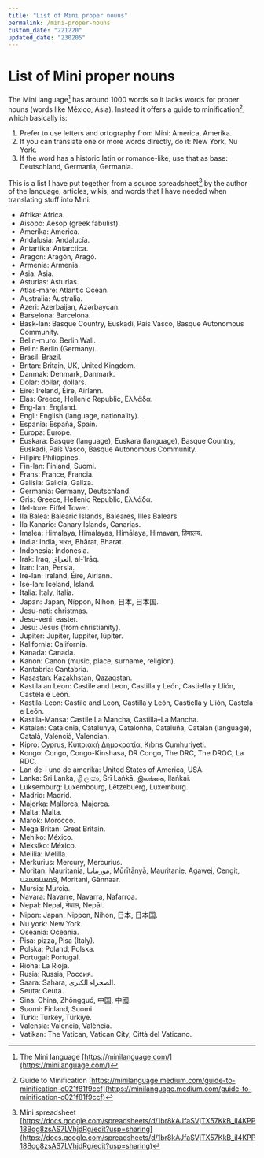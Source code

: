 ```yaml
---
title: "List of Mini proper nouns"
permalink: /mini-proper-nouns
custom_date: "221220"
updated_date: "230205"
---
```


# List of Mini proper nouns

The Mini language[^1] has around 1000 words so it lacks words for proper nouns (words like México, Asia). Instead it offers a guide to minification[^2], which basically is:

1. Prefer to use letters and ortography from Mini: America, Amerika.
2. If you can translate one or more words directly, do it: New York, Nu York.
3. If the word has a historic latin or romance-like, use that as base: Deutschland, Germania, Germania.

This is a list I have put together from a source spreadsheet[^3] by the author of the language, articles, wikis, and words that I have needed when translating stuff into Mini:

- Afrika: Africa.
- Aisopo: Aesop (greek fabulist).
- Amerika: America.
- Andalusia: Andalucía.
- Antartika: Antarctica.
- Aragon: Aragón, Aragó.
- Armenia: Armenia.
- Asia: Asia.
- Asturias: Asturias.
- Atlas-mare: Atlantic Ocean.
- Australia: Australia.
- Azeri: Azerbaijan, Azərbaycan.
- Barselona: Barcelona.
- Bask-lan: Basque Country, Euskadi, País Vasco, Basque Autonomous Community.
- Belin-muro: Berlin Wall.
- Belin: Berlin (Germany).
- Brasil: Brazil.
- Britan: Britain, UK, United Kingdom.
- Danmak: Denmark, Danmark.
- Dolar: dollar, dollars.
- Eire: Ireland, Éire, Airlann.
- Elas: Greece, Hellenic Republic, Ελλάδα.
- Eng-lan: England.
- Engli: English (language, nationality).
- Espania: España, Spain.
- Europa: Europe.
- Euskara: Basque (language), Euskara (language), Basque Country, Euskadi, País Vasco, Basque Autonomous Community.
- Filipin: Philippines.
- Fin-lan: Finland, Suomi.
- Frans: France, Francia.
- Galisia: Galicia, Galiza.
- Germania: Germany, Deutschland.
- Gris: Greece, Hellenic Republic, Ελλάδα.
- Ifel-tore: Eiffel Tower.
- Ila Balea: Balearic Islands, Baleares, Illes Balears.
- Ila Kanario: Canary Islands, Canarias.
- Imalea: Himalaya, Himalayas, Himālaya, Himavan, हिमालय.
- India: India, भारत, Bhārat, Bharat.
- Indonesia: Indonesia.
- Irak: Iraq, العراق, al-ʿIrāq.
- Iran: Iran, Persia.
- Ire-lan: Ireland, Éire, Airlann.
- Ise-lan: Iceland, Ísland.
- Italia: Italy, Italia.
- Japan: Japan, Nippon, Nihon, 日本, 日本国.
- Jesu-nati: christmas.
- Jesu-veni: easter.
- Jesu: Jesus (from christianity).
- Jupiter: Jupiter, Iuppiter, Iūpiter.
- Kalifornia: California.
- Kanada: Canada.
- Kanon: Canon (music, place, surname, religion).
- Kantabria: Cantabria.
- Kasastan: Kazakhstan, Qazaqstan.
- Kastila an Leon: Castile and Leon, Castilla y León, Castiella y Llión, Castela e León.
- Kastila-Leon: Castile and Leon, Castilla y León, Castiella y Llión, Castela e León.
- Kastila-Mansa: Castile La Mancha, Castilla–La Mancha.
- Katalan: Catalonia, Catalunya, Catalonha, Cataluña, Catalan (language), Català, Valencià, Valencian.
- Kipro: Cyprus, Κυπριακή Δημοκρατία, Kıbrıs Cumhuriyeti.
- Kongo: Congo, Congo-Kinshasa, DR Congo, The DRC, The DROC, La RDC.
- Lan de-i uno de amerika: United States of America, USA.
- Lanka: Sri Lanka, ශ්‍රී ලංකා, Śrī Laṅkā, இலங்கை, Ilaṅkai.
- Luksemburg: Luxembourg, Lëtzebuerg, Luxemburg.
- Madrid: Madrid.
- Majorka: Mallorca, Majorca.
- Malta: Malta.
- Marok: Morocco.
- Mega Britan: Great Britain.
- Mehiko: México.
- Meksiko: México.
- Melilia: Melilla.
- Merkurius: Mercury, Mercurius.
- Moritan: Mauritania, موريتانيا, Mūrītānyā, Mauritanie, Agawej, Cengit, 𞤃𞤮𞤪𞤭𞤼𞤢𞤲𞤭, Moritani, Gànnaar.
- Mursia: Murcia.
- Navara: Navarre, Navarra, Nafarroa.
- Nepal: Nepal, नेपाल, Nepāl.
- Nipon: Japan, Nippon, Nihon, 日本, 日本国.
- Nu york: New York.
- Oseania: Oceania.
- Pisa: pizza, Pisa (Italy).
- Polska: Poland, Polska.
- Portugal: Portugal.
- Rioha: La Rioja.
- Rusia: Russia, Россия.
- Saara: Sahara, الصحراء الكبرى.
- Seuta: Ceuta.
- Sina: China, Zhōngguó, 中国, 中國.
- Suomi: Finland, Suomi.
- Turki: Turkey, Türkiye.
- Valensia: Valencia, València.
- Vatikan: The Vatican, Vatican City, Città del Vaticano.

[^1]: The Mini language [https://minilanguage.com/](https://minilanguage.com/)
[^2]: Guide to Minification [https://minilanguage.medium.com/guide-to-minification-c021f81f9ccf](https://minilanguage.medium.com/guide-to-minification-c021f81f9ccf)
[^3]: Mini spreadsheet [https://docs.google.com/spreadsheets/d/1br8kAJfaSVjTX57KkB_il4KPP18Bog8zsAS7LVhjdRg/edit?usp=sharing](https://docs.google.com/spreadsheets/d/1br8kAJfaSVjTX57KkB_il4KPP18Bog8zsAS7LVhjdRg/edit?usp=sharing)

